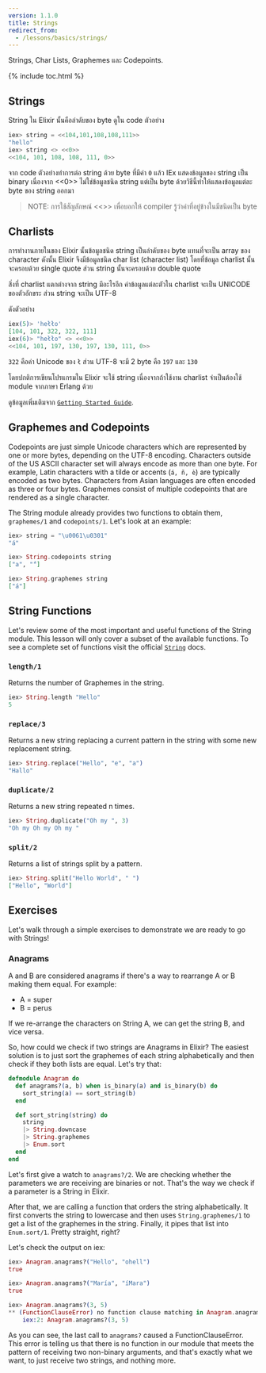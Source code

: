 ```yaml
---
version: 1.1.0
title: Strings
redirect_from:
  - /lessons/basics/strings/
---
```


Strings, Char Lists, Graphemes และ Codepoints.

{% include toc.html %}

## Strings

String ใน Elixir นั้นคือลำดับของ byte ดูใน code ตัวอย่าง

```elixir
iex> string = <<104,101,108,108,111>>
"hello"
iex> string <> <<0>>
<<104, 101, 108, 108, 111, 0>>
```

จาก code ตัวอย่างทำการต่อ string ด้วย byte ที่มีค่า `0` แล้ว IEx แสดงข้อมูลของ string เป็น binary
เนื่องจาก <<0>> ไม่ใช่ข้อมูลชนิด string แต่เป็น byte ด้วยวิธีนี้ทำให้แสดงข้อมูลแต่ละ byte ของ string ออกมา

>NOTE: การใช้สัญลักษณ์ <<>> เพื่อบอกให้ compiler รู้ว่าค่าที่อยู่ข้างในมีชนิดเป็น byte

## Charlists

การทำงานภายในของ Elixir นั้นข้อมูลชนิด string เป็นลำดับของ byte แทนที่จะเป็น array ของ character
ดังนั้น Elixir จึงมีข้อมูลชนิด char list (character list)
โดยที่ข้อมูล charlist นั้นจะครอบด้วย single quote ส่วน string นั้นจะครอบด้วย double quote

สิ่งที่ charlist แตกต่างจาก string มีอะไรอีก
ค่าข้อมูลแต่ละตัวใน charlist จะเป็น UNICODE ของตัวอักขระ ส่วน string จะเป็น UTF-8

ดังตัวอย่าง

```elixir
iex(5)> 'hełło'
[104, 101, 322, 322, 111]
iex(6)> "hełło" <> <<0>>
<<104, 101, 197, 130, 197, 130, 111, 0>>
```

`322` คือค่า Unicode ของ `ł`
ส่วน UTF-8 จะมี 2  byte คือ `197` และ `130`

โดยปกติการเขียนโปรแกรมใน Elixir จะใช้ string
เนื่องจากถ้าใช้งาน charlist จำเป็นต้องใช้ module จากภาษา Erlang ด้วย

ดูข้อมูลเพิ่มเติมจาก [`Getting Started Guide`](http://elixir-lang.org/getting-started/binaries-strings-and-char-lists.html).

## Graphemes and Codepoints

Codepoints are just simple Unicode characters which are represented by one or more bytes, depending on the UTF-8 encoding. Characters outside of the US ASCII character set will always encode as more than one byte. For example, Latin characters with a tilde or accents (`á, ñ, è`) are typically encoded as two bytes. Characters from Asian languages are often encoded as three or four bytes. Graphemes consist of multiple codepoints that are rendered as a single character.

The String module already provides two functions to obtain them, `graphemes/1` and `codepoints/1`. Let's look at an example:

```elixir
iex> string = "\u0061\u0301"
"á"

iex> String.codepoints string
["a", "́"]

iex> String.graphemes string
["á"]
```

## String Functions

Let's review some of the most important and useful functions of the String module. This lesson will only cover a subset of the available functions. To see a complete set of functions visit the official [`String`](https://hexdocs.pm/elixir/String.html) docs.

### `length/1`

Returns the number of Graphemes in the string.

```elixir
iex> String.length "Hello"
5
```

### `replace/3`

Returns a new string replacing a current pattern in the string with some new replacement string.

```elixir
iex> String.replace("Hello", "e", "a")
"Hallo"
```

### `duplicate/2`

Returns a new string repeated n times.

```elixir
iex> String.duplicate("Oh my ", 3)
"Oh my Oh my Oh my "
```

### `split/2`

Returns a list of strings split by a pattern.

```elixir
iex> String.split("Hello World", " ")
["Hello", "World"]
```

## Exercises

Let's walk through a simple exercises to demonstrate we are ready to go with Strings!

### Anagrams

A and B are considered anagrams if there's a way to rearrange A or B making them equal. For example:

+ A = super
+ B = perus

If we re-arrange the characters on String A, we can get the string B, and vice versa.

So, how could we check if two strings are Anagrams in Elixir?  The easiest solution is to just sort the graphemes of each string alphabetically and then check if they both lists are equal. Let's try that:

```elixir
defmodule Anagram do
  def anagrams?(a, b) when is_binary(a) and is_binary(b) do
    sort_string(a) == sort_string(b)
  end

  def sort_string(string) do
    string
    |> String.downcase
    |> String.graphemes
    |> Enum.sort
  end
end
```

Let's first give a watch to `anagrams?/2`. We are checking whether the parameters we are receiving are binaries or not. That's the way we check if a parameter is a String in Elixir.

After that, we are calling a function that orders the string alphabetically. It first converts the string to lowercase and then uses `String.graphemes/1` to get a list of the graphemes in the string. Finally, it pipes that list into `Enum.sort/1`. Pretty straight, right?

Let's check the output on iex:

```elixir
iex> Anagram.anagrams?("Hello", "ohell")
true

iex> Anagram.anagrams?("María", "íMara")
true

iex> Anagram.anagrams?(3, 5)
** (FunctionClauseError) no function clause matching in Anagram.anagrams?/2
    iex:2: Anagram.anagrams?(3, 5)
```

As you can see, the last call to `anagrams?` caused a FunctionClauseError. This error is telling us that there is no function in our module that meets the pattern of receiving two non-binary arguments, and that's exactly what we want, to just receive two strings, and nothing more.
